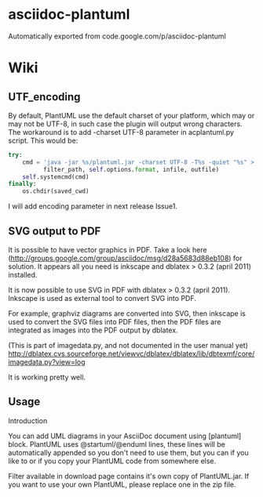 # asciidoc-plantuml
Automatically exported from code.google.com/p/asciidoc-plantuml

# Wiki

## UTF_encoding

By default, PlantUML use the default charset of your platform, which may or may not be UTF-8, in such case the plugin will output wrong characters. The workaround is to add -charset UTF-8 parameter in acplantuml.py script. This would be:

```python
try:
    cmd = 'java -jar %s/plantuml.jar -charset UTF-8 -T%s -quiet "%s" > "%s"' % (
          filter_path, self.options.format, infile, outfile)
    self.systemcmd(cmd)
finally:
    os.chdir(saved_cwd)  
```

I will add encoding parameter in next release Issue1.

## SVG output to PDF
It is possible to have vector graphics in PDF. Take a look here (http://groups.google.com/group/asciidoc/msg/d28a5683d88eb108) for solution. It appears all you need is inkscape and dblatex > 0.3.2 (april 2011) installed.

It is now possible to use SVG in PDF with dblatex > 0.3.2 (april 2011). Inkscape is used as external tool to convert SVG into PDF.

For example, graphviz diagrams are converted into SVG, then inkscape is used to convert the SVG files into PDF files, then the PDF files are integrated as images into the PDF output by dblatex.

(This is part of imagedata.py, and not documented in the user manual yet)
http://dblatex.cvs.sourceforge.net/viewvc/dblatex/dblatex/lib/dbtexmf/core/imagedata.py?view=log

It is working pretty well.

## Usage
Introduction

You can add UML diagrams in your AsciiDoc document using [plantuml] block. PlantUML uses @startuml/@enduml lines, these lines will be automatically appended so you don't need to use them, but you can if you like to or if you copy your PlantUML code from somewhere else.

Filter available in download page contains it's own copy of PlantUML.jar. If you want to use your own PlantUML, please replace one in the zip file. 
